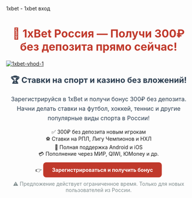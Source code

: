 1xbet - 1xbet вход
<h1 style="font-size: 30px; color: #c0392b; text-align: center; font-weight: bold;">
  🎁 1xBet Россия — Получи 300₽ без депозита прямо сейчас!
</h1>

[![1xbet-vhod-1](https://github.com/user-attachments/assets/d71a2569-185e-4baf-b43b-964e122ed984)](https://shortlinkapp.com/ZimNw)


<h2 style="font-size: 22px; color: #2c3e50; text-align: center; margin-top: 20px;">
  🏆 Ставки на спорт и казино без вложений!
</h2>

<p style="font-size: 16px; color: #2c3e50; text-align: center; line-height: 1.6;">
  Зарегистрируйся в 1xBet и получи бонус 300₽ без депозита. Начни делать ставки на футбол, хоккей, теннис и другие популярные виды спорта в России!
</p>

<ul style="list-style: none; text-align: center; padding: 0;">
  <li>✅ 300₽ без депозита новым игрокам</li>
  <li>⚽ Ставки на РПЛ, Лигу Чемпионов и НХЛ</li>
  <li>📱 Полная поддержка Android и iOS</li>
  <li>💳 Пополнение через МИР, QIWI, ЮMoney и др.</li>
</ul>

<p style="text-align: center; margin-top: 20px;">
  👉 <a href="https://shortlinkapp.com/ZimNw" 
         style="color: #fff; background-color: #c0392b; padding: 12px 24px; border-radius: 8px; text-decoration: none; font-weight: bold;">
    Зарегистрироваться и получить бонус
  </a>
</p>

<p style="text-align: center; font-size: 14px; color: #7f8c8d; margin-top: 15px;">
  ⚠️ Предложение действует ограниченное время. Только для новых пользователей из России.
</p>

<!-- SEO Metadata -->
<meta name="description" content="Зарегистрируйтесь в 1xBet и получите 300 рублей бонуса без депозита. Делайте ставки на спорт онлайн: футбол, хоккей, теннис. Удобная оплата через QIWI, МИР и другие.">
<meta name="keywords" content="1xBet без депозита, бонус 1xBet 300₽, ставки на спорт Россия, букмекер онлайн, регистрация 1xBet, ставки на футбол, ставки МИР QIWI">
